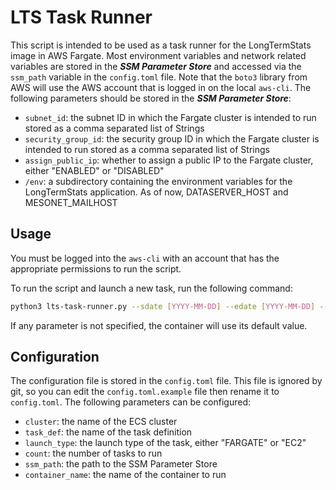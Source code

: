 # LTS Task Runner

This script is intended to be used as a task runner for the LongTermStats image in AWS Fargate.
Most environment variables and network related variables are stored in the _***SSM Parameter Store***_ and accessed via the ```ssm_path``` 
variable in the ```config.toml``` file. Note that the ```boto3``` library from AWS will use the AWS account that is logged in on the local ```aws-cli```.
The following parameters should be stored in the _***SSM Parameter Store***_:
- ```subnet_id```: the subnet ID in which the Fargate cluster is intended to run stored as a comma separated list of Strings
- ```security_group_id```: the security group ID in which the Fargate cluster is intended to run stored as a comma separated list of Strings
- ```assign_public_ip```: whether to assign a public IP to the Fargate cluster, either "ENABLED" or "DISABLED"
- ```/env```: a subdirectory containing the environment variables for the LongTermStats application. As of now, DATASERVER_HOST and MESONET_MAILHOST

## Usage
You must be logged into the ```aws-cli``` with an account that has the appropriate permissions to run the script.

To run the script and launch a new task, run the following command:
```bash
python3 lts-task-runner.py --sdate [YYYY-MM-DD] --edate [YYYY-MM-DD] --warn [DEBUG, INFO, WARNING, ERROR, CRITICAL]
```

If any parameter is not specified, the container will use its default value.

## Configuration
The configuration file is stored in the ```config.toml``` file. This file is ignored by git, so you can edit the ```config.toml.example``` file then rename it to ```config.toml```.
The following parameters can be configured:
- ```cluster```: the name of the ECS cluster
- ```task_def```: the name of the task definition
- ```launch_type```: the launch type of the task, either "FARGATE" or "EC2"
- ```count```: the number of tasks to run
- ```ssm_path```: the path to the SSM Parameter Store
- ```container_name```: the name of the container to run